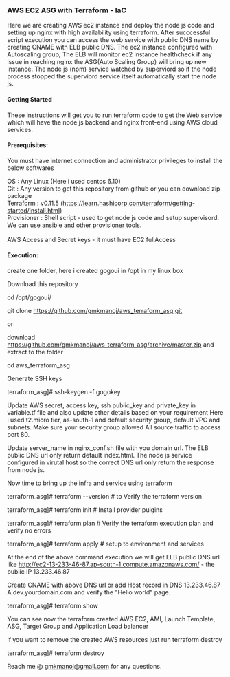 <h3>AWS EC2 ASG with Terraform - IaC </h3>

Here we are creating AWS ec2 instance and deploy the node js code and setting up nginx with high availability using terraform. 
After succcessful script execution you can access the web service with public DNS name by creating CNAME with ELB public DNS. The ec2 instance configured with Autoscaling group, The ELB will monitor ec2 instance healthcheck if any issue in reaching nginx the ASG(Auto Scaling Group) will bring up new instance. The node js (npm) service watched by superviord so if the node process stopped the superviord service itself automatically start the node js.

<h4>Getting Started</h4>

These instructions will get you to run terraform code to get the Web service which will have the node js backend and nginx front-end using AWS cloud services.

<h4>Prerequisites:</h4>

You must have internet connection and administrator privileges to install the below softwares

OS : Any Linux (Here i used centos 6.10)<br>
Git : Any version to get this repository from github or you can download zip package<br>
Terraform : v0.11.5 (https://learn.hashicorp.com/terraform/getting-started/install.html)<br>
  Provisioner : Shell script - used to get node js code and setup supervisord. We can use ansible and other provisioner tools.<br>           
AWS Access and Secret keys - it must have EC2 fullAccess<br>

<h4>Execution:</h4>

create one folder, here i created gogoui in /opt in my linux box

Download this repository

cd /opt/gogoui/

git clone https://github.com/gmkmanoj/aws_terraform_asg.git

or 

download https://github.com/gmkmanoj/aws_terraform_asg/archive/master.zip and extract to the folder

cd aws_terraform_asg

Generate SSH keys

terraform_asg]# ssh-keygen -f gogokey

Update AWS secret, access key, ssh public_key and private_key in variable.tf file and also update other details based on your requirement
  Here i used t2.micro tier, as-south-1 and default security group, default VPC and subnets.
  Make sure your security group allowed All source traffic to access port 80.

Update server_name in nginx_conf.sh file with you domain url.
  The ELB public DNS url only return default index.html. The node js service configured in virutal host so the correct DNS url only return the response from node js.

Now time to bring up the infra and service using terraform

terraform_asg]# terraform --version            # to Verify the terraform version

terraform_asg]# terraform init                 # Install provider pulgins

terraform_asg]# terraform plan                 # Verify the terraform execution plan and verify no errors

terraform_asg]# terraform apply                # setup to environment and services

At the end of the above command execution we will get ELB public DNS url like 
http://ec2-13-233-46-87.ap-south-1.compute.amazonaws.com/ - the public IP 13.233.46.87

Create CNAME with above DNS url or add Host record in DNS 13.233.46.87 A dev.yourdomain.com and verify the "Hello world" page.

terraform_asg]# terraform show                

You can see now the terraform created AWS EC2, AMI, Launch Template, ASG, Target Group and Application Load balancer

if you want to remove the created AWS resources just run terraform destroy

terraform_asg]# terraform destroy

Reach me @ gmkmanoj@gmail.com for any questions.
